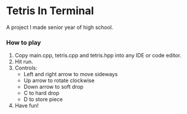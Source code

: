 # Tetris In Terminal
A project I made senior year of high school.

### How to play
1. Copy main.cpp, tetris.cpp and tetris.hpp into any IDE or code editor.
2. Hit run.
3. Controls:
   * Left and right arrow to move sideways
   * Up arrow to rotate clockwise
   * Down arrow to soft drop
   * C to hard drop
   * D to store piece
5. Have fun!
